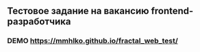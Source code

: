 ## Тестовое задание на вакансию frontend-разработчика
### DEMO https://mmhlko.github.io/fractal_web_test/